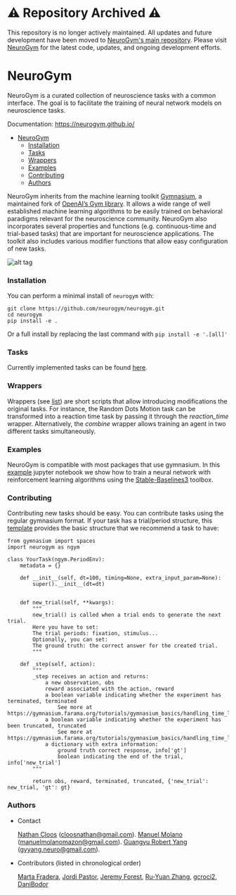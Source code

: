 # ⚠️ Repository Archived ⚠️

This repository is no longer actively maintained. All updates and future development have been moved to [NeuroGym's main repository](https://github.com/neurogym/neurogym). Please visit [NeuroGym](https://github.com/neurogym/neurogym) for the latest code, updates, and ongoing development efforts.

# NeuroGym

NeuroGym is a curated collection of neuroscience tasks with a common interface.
The goal is to facilitate the training of neural network models on neuroscience tasks.

Documentation: https://neurogym.github.io/

- [NeuroGym](#neurogym)
   - [Installation](#installation)
   - [Tasks](#tasks)
   - [Wrappers](#wrappers)
   - [Examples](#examples)
   - [Contributing](#contributing)
   - [Authors](#authors)

NeuroGym inherits from the machine learning toolkit [Gymnasium](https://gymnasium.farama.org/), a maintained fork of [OpenAI’s Gym library](https://github.com/openai/gym). It allows a wide range of well established machine learning algorithms to be easily trained on behavioral paradigms relevant for the neuroscience community.
NeuroGym also incorporates several properties and functions (e.g. continuous-time and trial-based tasks) that are important for neuroscience applications.
The toolkit also includes various modifier functions that allow easy configuration of new tasks.

![alt tag](https://github.com/neurogym/neurogym/blob/main/docs/pipeline.png)

### Installation

You can perform a minimal install of ``neurogym`` with:

    git clone https://github.com/neurogym/neurogym.git
    cd neurogym
    pip install -e .

Or a full install by replacing the last command with ``pip install -e '.[all]'``

### Tasks
Currently implemented tasks can be found [here](https://neurogym.github.io/envs/index.html).

### Wrappers
Wrappers (see [list](https://github.com/gyyang/neurogym/blob/master/docs/wrappers.md))
are short scripts that allow introducing modifications the original tasks. For instance, the Random Dots Motion task can be transformed into a reaction time task by passing it through the *reaction_time* wrapper. Alternatively, the *combine* wrapper allows training an agent in two different tasks simultaneously.

### Examples

NeuroGym is compatible with most packages that use gymnasium.
In this [example](https://github.com/gyyang/neurogym/blob/master/examples/example_neurogym_rl.ipynb) jupyter notebook we show how to train a neural network with reinforcement learning algorithms using the [Stable-Baselines3](https://stable-baselines3.readthedocs.io/en/master/) toolbox.


### Contributing
Contributing new tasks should be easy. You can contribute tasks using the regular gymnasium format. If your task has a trial/period structure,
this [template](https://github.com/gyyang/neurogym/blob/master/examples/template.py) provides the basic structure that we recommend a task to have:

```
from gymnasium import spaces
import neurogym as ngym

class YourTask(ngym.PeriodEnv):
    metadata = {}

    def __init__(self, dt=100, timing=None, extra_input_param=None):
        super().__init__(dt=dt)


    def new_trial(self, **kwargs):
        """
        new_trial() is called when a trial ends to generate the next trial.
        Here you have to set:
        The trial periods: fixation, stimulus...
        Optionally, you can set:
        The ground truth: the correct answer for the created trial.
        """

    def _step(self, action):
        """
        _step receives an action and returns:
            a new observation, obs
            reward associated with the action, reward
            a boolean variable indicating whether the experiment has terminated, terminated
                See more at https://gymnasium.farama.org/tutorials/gymnasium_basics/handling_time_limits/#termination
            a boolean variable indicating whether the experiment has been truncated, truncated
                See more at https://gymnasium.farama.org/tutorials/gymnasium_basics/handling_time_limits/#truncation
            a dictionary with extra information:
                ground truth correct response, info['gt']
                boolean indicating the end of the trial, info['new_trial']
        """

        return obs, reward, terminated, truncated, {'new_trial': new_trial, 'gt': gt}

```

### Authors
* Contact

    [Nathan Cloos](https://github.com/nacloos) (cloosnathan@gmail.com).
    [Manuel Molano](https://github.com/manuelmolano) (manuelmolanomazon@gmail.com).
    [Guangyu Robert Yang](https://github.com/gyyang) (gyyang.neuro@gmail.com).

* Contributors (listed in chronological order)

    [Marta Fradera](https://github.com/martafradera),
    [Jordi Pastor](https://github.com/pastorjordi),
    [Jeremy Forest](https://github.com/jeremyforest),
    [Ru-Yuan Zhang](https://github.com/ruyuanzhang),
    [gcroci2](https://github.com/gcroci2),
    [DaniBodor](https://github.com/DaniBodor)
